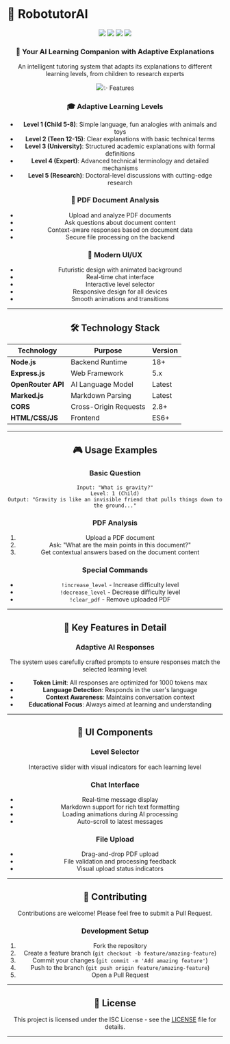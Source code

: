 # 🤖 RobotutorAI

<div align="center">
  <img src="https://img.shields.io/badge/AI-Powered-blue?style=for-the-badge&logo=openai&logoColor=white" />
  <img src="https://img.shields.io/badge/Node.js-18+-green?style=for-the-badge&logo=node.js&logoColor=white" />
  <img src="https://img.shields.io/badge/Express-4.x-black?style=for-the-badge&logo=express&logoColor=white" />
  <img src="https://img.shields.io/badge/OpenRouter-API-purple?style=for-the-badge" />
</div>

<div align="center">
  <h3>🎯 Your AI Learning Companion with Adaptive Explanations</h3>
  <p>An intelligent tutoring system that adapts its explanations to different learning levels, from children to research experts</p>
  <img src="screenshot.png>
</div>

---

## ✨ Features

### 🎓 **Adaptive Learning Levels**
- **Level 1 (Child 5-8)**: Simple language, fun analogies with animals and toys
- **Level 2 (Teen 12-15)**: Clear explanations with basic technical terms
- **Level 3 (University)**: Structured academic explanations with formal definitions
- **Level 4 (Expert)**: Advanced technical terminology and detailed mechanisms
- **Level 5 (Research)**: Doctoral-level discussions with cutting-edge research

### 📄 **PDF Document Analysis**
- Upload and analyze PDF documents
- Ask questions about document content
- Context-aware responses based on document data
- Secure file processing on the backend

### 🎨 **Modern UI/UX**
- Futuristic design with animated background
- Real-time chat interface
- Interactive level selector
- Responsive design for all devices
- Smooth animations and transitions


---

## 🛠️ Technology Stack

| Technology | Purpose | Version |
|------------|---------|---------|
| **Node.js** | Backend Runtime | 18+ |
| **Express.js** | Web Framework | 5.x |
| **OpenRouter API** | AI Language Model | Latest |
| **Marked.js** | Markdown Parsing | Latest |
| **CORS** | Cross-Origin Requests | 2.8+ |
| **HTML/CSS/JS** | Frontend | ES6+ |

---


## 🎮 Usage Examples

### Basic Question
```
Input: "What is gravity?"
Level: 1 (Child)
Output: "Gravity is like an invisible friend that pulls things down to the ground..."
```

### PDF Analysis
1. Upload a PDF document
2. Ask: "What are the main points in this document?"
3. Get contextual answers based on the document content

### Special Commands
- `!increase_level` - Increase difficulty level
- `!decrease_level` - Decrease difficulty level  
- `!clear_pdf` - Remove uploaded PDF

---

## 🌟 Key Features in Detail

### Adaptive AI Responses
The system uses carefully crafted prompts to ensure responses match the selected learning level:

- **Token Limit**: All responses are optimized for 1000 tokens max
- **Language Detection**: Responds in the user's language
- **Context Awareness**: Maintains conversation context
- **Educational Focus**: Always aimed at learning and understanding

---

## 🎨 UI Components

### Level Selector
Interactive slider with visual indicators for each learning level

### Chat Interface
- Real-time message display
- Markdown support for rich text formatting
- Loading animations during AI processing
- Auto-scroll to latest messages

### File Upload
- Drag-and-drop PDF upload
- File validation and processing feedback
- Visual upload status indicators

---

## 🤝 Contributing

Contributions are welcome! Please feel free to submit a Pull Request.

### Development Setup
1. Fork the repository
2. Create a feature branch (`git checkout -b feature/amazing-feature`)
3. Commit your changes (`git commit -m 'Add amazing feature'`)
4. Push to the branch (`git push origin feature/amazing-feature`)
5. Open a Pull Request

---

## 📜 License

This project is licensed under the ISC License - see the [LICENSE](LICENSE) file for details.

---

